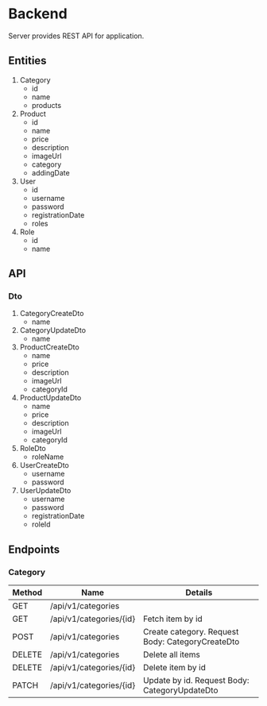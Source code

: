 # Backend
Server provides REST API for application.

## Entities
1. Category
    - id
    - name
    - products
2. Product
    - id
    - name
    - price
    - description
    - imageUrl
    - category
    - addingDate
3. User
    - id
    - username
    - password
    - registrationDate
    - roles
4. Role
    - id
    - name
  
## API
### Dto
1. CategoryCreateDto
    - name
2. CategoryUpdateDto
    - name
3. ProductCreateDto
    - name
    - price
    - description
    - imageUrl
    - categoryId
4. ProductUpdateDto
    - name
    - price
    - description
    - imageUrl
    - categoryId
5. RoleDto
    - roleName
6. UserCreateDto
    - username
    - password
7. UserUpdateDto
    - username
    - password
    - registrationDate
    - roleId
## Endpoints
### Category
| Method  | Name | Details |
| ------------- | ------------- | ------------- |
| GET  | /api/v1/categories  | | Fetch all items
| GET  | /api/v1/categories/{id}  | Fetch item by id |
| POST | /api/v1/categories | Create category. Request Body: CategoryCreateDto |
| DELETE | /api/v1/categories | Delete all items |
| DELETE | /api/v1/categories/{id} | Delete item by id |
| PATCH | /api/v1/categories/{id} | Update by id. Request Body: CategoryUpdateDto |
  
